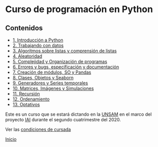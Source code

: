 # Curso de programación en Python

## Contenidos

* [1. Introducción a Python](01_Introduccion/00_Resumen.md)
* [2. Trabajando con datos](02_Datos/00_Resumen.md)
* [3. Algoritmos sobre listas y comprensión de listas](03_Listas_y_Listas/00_Resumen.md)
* [4. Aleatoridad](04_Random_Plt_Dbg/00_Resumen.md)
* [5. Complejidad y Organización de programas](05_Organización_y_Complejidad/00_Resumen.md)
* [6. Errores y bugs, especificación y documentación](06_Plt_Especificacion_y_Documentacion/00_Resumen.md)
* [7. Creación de módulos, SO y Pandas](07_Modulos_Pandas_SO/00_Resumen.md)
* [8. Clases, Objetos y Seaborn](08_OOP_Seaborn/00_Resumen.md)
* [9. Generadores y Series temporales](09_Generadores_y_Series/00_Resumen.md)
* [10. Matrices, Imágenes y Simulaciones](10_Matrices_e_Imagenes/00_Resumen.md)
* [11. Recursión](11_Recursion/00_Resumen.md)
* [12. Ordenamiento](12_Ordenamiento/00_Resumen.md)
* [13. Optativos](13_Optativos/00_Resumen.md)


Este es un curso que se estará dictando en la [UNSAM](https://www.unsam.edu.ar/) en el marco del proyecto [IAI](http://noticias.unsam.edu.ar/2019/09/16/la-unsam-piensa-la-inteligencia-artificial-interdisciplinaria/) durante el segundo cuatrimestre del 2020.

Ver las [condiciones de cursada](Cursada.md) 

[Inicio](README.md) 

